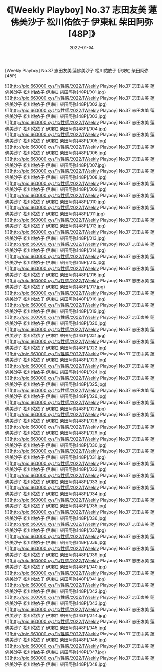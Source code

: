 ﻿---
layout: post
title:  《[Weekly Playboy] No.37 志田友美 蓮佛美沙子 松川佑依子 伊東紅 柴田阿弥[48P]》
date:   2022-01-04
img: http://pic.660000.xyz/1:/性感/2022/[Weekly Playboy] No.37 志田友美 蓮佛美沙子 松川佑依子 伊東紅 柴田阿弥[48P]/000.jpg
categories: [美女, 清纯, 唯美]
---

[Weekly Playboy] No.37 志田友美 蓮佛美沙子 松川佑依子 伊東紅 柴田阿弥[48P]

  ![](http://pic.660000.xyz/1:/性感/2022/[Weekly Playboy] No.37 志田友美 蓮佛美沙子 松川佑依子 伊東紅 柴田阿弥[48P]/001.jpg) <br> ![](http://pic.660000.xyz/1:/性感/2022/[Weekly Playboy] No.37 志田友美 蓮佛美沙子 松川佑依子 伊東紅 柴田阿弥[48P]/002.jpg) <br> ![](http://pic.660000.xyz/1:/性感/2022/[Weekly Playboy] No.37 志田友美 蓮佛美沙子 松川佑依子 伊東紅 柴田阿弥[48P]/003.jpg) <br> ![](http://pic.660000.xyz/1:/性感/2022/[Weekly Playboy] No.37 志田友美 蓮佛美沙子 松川佑依子 伊東紅 柴田阿弥[48P]/004.jpg) <br> ![](http://pic.660000.xyz/1:/性感/2022/[Weekly Playboy] No.37 志田友美 蓮佛美沙子 松川佑依子 伊東紅 柴田阿弥[48P]/005.jpg) <br> ![](http://pic.660000.xyz/1:/性感/2022/[Weekly Playboy] No.37 志田友美 蓮佛美沙子 松川佑依子 伊東紅 柴田阿弥[48P]/006.jpg) <br> ![](http://pic.660000.xyz/1:/性感/2022/[Weekly Playboy] No.37 志田友美 蓮佛美沙子 松川佑依子 伊東紅 柴田阿弥[48P]/007.jpg) <br> ![](http://pic.660000.xyz/1:/性感/2022/[Weekly Playboy] No.37 志田友美 蓮佛美沙子 松川佑依子 伊東紅 柴田阿弥[48P]/008.jpg) <br> ![](http://pic.660000.xyz/1:/性感/2022/[Weekly Playboy] No.37 志田友美 蓮佛美沙子 松川佑依子 伊東紅 柴田阿弥[48P]/009.jpg) <br> ![](http://pic.660000.xyz/1:/性感/2022/[Weekly Playboy] No.37 志田友美 蓮佛美沙子 松川佑依子 伊東紅 柴田阿弥[48P]/010.jpg) <br> ![](http://pic.660000.xyz/1:/性感/2022/[Weekly Playboy] No.37 志田友美 蓮佛美沙子 松川佑依子 伊東紅 柴田阿弥[48P]/011.jpg) <br> ![](http://pic.660000.xyz/1:/性感/2022/[Weekly Playboy] No.37 志田友美 蓮佛美沙子 松川佑依子 伊東紅 柴田阿弥[48P]/012.jpg) <br> ![](http://pic.660000.xyz/1:/性感/2022/[Weekly Playboy] No.37 志田友美 蓮佛美沙子 松川佑依子 伊東紅 柴田阿弥[48P]/013.jpg) <br> ![](http://pic.660000.xyz/1:/性感/2022/[Weekly Playboy] No.37 志田友美 蓮佛美沙子 松川佑依子 伊東紅 柴田阿弥[48P]/014.jpg) <br> ![](http://pic.660000.xyz/1:/性感/2022/[Weekly Playboy] No.37 志田友美 蓮佛美沙子 松川佑依子 伊東紅 柴田阿弥[48P]/015.jpg) <br> ![](http://pic.660000.xyz/1:/性感/2022/[Weekly Playboy] No.37 志田友美 蓮佛美沙子 松川佑依子 伊東紅 柴田阿弥[48P]/016.jpg) <br> ![](http://pic.660000.xyz/1:/性感/2022/[Weekly Playboy] No.37 志田友美 蓮佛美沙子 松川佑依子 伊東紅 柴田阿弥[48P]/017.jpg) <br> ![](http://pic.660000.xyz/1:/性感/2022/[Weekly Playboy] No.37 志田友美 蓮佛美沙子 松川佑依子 伊東紅 柴田阿弥[48P]/018.jpg) <br> ![](http://pic.660000.xyz/1:/性感/2022/[Weekly Playboy] No.37 志田友美 蓮佛美沙子 松川佑依子 伊東紅 柴田阿弥[48P]/019.jpg) <br> ![](http://pic.660000.xyz/1:/性感/2022/[Weekly Playboy] No.37 志田友美 蓮佛美沙子 松川佑依子 伊東紅 柴田阿弥[48P]/020.jpg) <br> ![](http://pic.660000.xyz/1:/性感/2022/[Weekly Playboy] No.37 志田友美 蓮佛美沙子 松川佑依子 伊東紅 柴田阿弥[48P]/021.jpg) <br> ![](http://pic.660000.xyz/1:/性感/2022/[Weekly Playboy] No.37 志田友美 蓮佛美沙子 松川佑依子 伊東紅 柴田阿弥[48P]/022.jpg) <br> ![](http://pic.660000.xyz/1:/性感/2022/[Weekly Playboy] No.37 志田友美 蓮佛美沙子 松川佑依子 伊東紅 柴田阿弥[48P]/023.jpg) <br> ![](http://pic.660000.xyz/1:/性感/2022/[Weekly Playboy] No.37 志田友美 蓮佛美沙子 松川佑依子 伊東紅 柴田阿弥[48P]/024.jpg) <br> ![](http://pic.660000.xyz/1:/性感/2022/[Weekly Playboy] No.37 志田友美 蓮佛美沙子 松川佑依子 伊東紅 柴田阿弥[48P]/025.jpg) <br> ![](http://pic.660000.xyz/1:/性感/2022/[Weekly Playboy] No.37 志田友美 蓮佛美沙子 松川佑依子 伊東紅 柴田阿弥[48P]/026.jpg) <br> ![](http://pic.660000.xyz/1:/性感/2022/[Weekly Playboy] No.37 志田友美 蓮佛美沙子 松川佑依子 伊東紅 柴田阿弥[48P]/027.jpg) <br> ![](http://pic.660000.xyz/1:/性感/2022/[Weekly Playboy] No.37 志田友美 蓮佛美沙子 松川佑依子 伊東紅 柴田阿弥[48P]/028.jpg) <br> ![](http://pic.660000.xyz/1:/性感/2022/[Weekly Playboy] No.37 志田友美 蓮佛美沙子 松川佑依子 伊東紅 柴田阿弥[48P]/029.jpg) <br> ![](http://pic.660000.xyz/1:/性感/2022/[Weekly Playboy] No.37 志田友美 蓮佛美沙子 松川佑依子 伊東紅 柴田阿弥[48P]/030.jpg) <br> ![](http://pic.660000.xyz/1:/性感/2022/[Weekly Playboy] No.37 志田友美 蓮佛美沙子 松川佑依子 伊東紅 柴田阿弥[48P]/031.jpg) <br> ![](http://pic.660000.xyz/1:/性感/2022/[Weekly Playboy] No.37 志田友美 蓮佛美沙子 松川佑依子 伊東紅 柴田阿弥[48P]/032.jpg) <br> ![](http://pic.660000.xyz/1:/性感/2022/[Weekly Playboy] No.37 志田友美 蓮佛美沙子 松川佑依子 伊東紅 柴田阿弥[48P]/033.jpg) <br> ![](http://pic.660000.xyz/1:/性感/2022/[Weekly Playboy] No.37 志田友美 蓮佛美沙子 松川佑依子 伊東紅 柴田阿弥[48P]/034.jpg) <br> ![](http://pic.660000.xyz/1:/性感/2022/[Weekly Playboy] No.37 志田友美 蓮佛美沙子 松川佑依子 伊東紅 柴田阿弥[48P]/035.jpg) <br> ![](http://pic.660000.xyz/1:/性感/2022/[Weekly Playboy] No.37 志田友美 蓮佛美沙子 松川佑依子 伊東紅 柴田阿弥[48P]/036.jpg) <br> ![](http://pic.660000.xyz/1:/性感/2022/[Weekly Playboy] No.37 志田友美 蓮佛美沙子 松川佑依子 伊東紅 柴田阿弥[48P]/037.jpg) <br> ![](http://pic.660000.xyz/1:/性感/2022/[Weekly Playboy] No.37 志田友美 蓮佛美沙子 松川佑依子 伊東紅 柴田阿弥[48P]/038.jpg) <br> ![](http://pic.660000.xyz/1:/性感/2022/[Weekly Playboy] No.37 志田友美 蓮佛美沙子 松川佑依子 伊東紅 柴田阿弥[48P]/039.jpg) <br> ![](http://pic.660000.xyz/1:/性感/2022/[Weekly Playboy] No.37 志田友美 蓮佛美沙子 松川佑依子 伊東紅 柴田阿弥[48P]/040.jpg) <br> ![](http://pic.660000.xyz/1:/性感/2022/[Weekly Playboy] No.37 志田友美 蓮佛美沙子 松川佑依子 伊東紅 柴田阿弥[48P]/041.jpg) <br> ![](http://pic.660000.xyz/1:/性感/2022/[Weekly Playboy] No.37 志田友美 蓮佛美沙子 松川佑依子 伊東紅 柴田阿弥[48P]/042.jpg) <br> ![](http://pic.660000.xyz/1:/性感/2022/[Weekly Playboy] No.37 志田友美 蓮佛美沙子 松川佑依子 伊東紅 柴田阿弥[48P]/043.jpg) <br> ![](http://pic.660000.xyz/1:/性感/2022/[Weekly Playboy] No.37 志田友美 蓮佛美沙子 松川佑依子 伊東紅 柴田阿弥[48P]/044.jpg) <br> ![](http://pic.660000.xyz/1:/性感/2022/[Weekly Playboy] No.37 志田友美 蓮佛美沙子 松川佑依子 伊東紅 柴田阿弥[48P]/045.jpg) <br> ![](http://pic.660000.xyz/1:/性感/2022/[Weekly Playboy] No.37 志田友美 蓮佛美沙子 松川佑依子 伊東紅 柴田阿弥[48P]/046.jpg) <br> ![](http://pic.660000.xyz/1:/性感/2022/[Weekly Playboy] No.37 志田友美 蓮佛美沙子 松川佑依子 伊東紅 柴田阿弥[48P]/047.jpg) <br> ![](http://pic.660000.xyz/1:/性感/2022/[Weekly Playboy] No.37 志田友美 蓮佛美沙子 松川佑依子 伊東紅 柴田阿弥[48P]/048.jpg) <br>